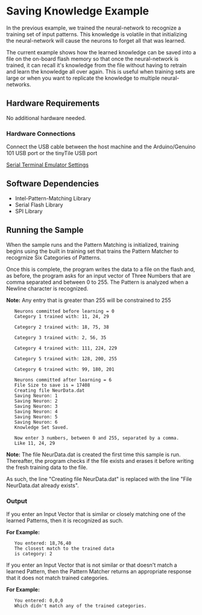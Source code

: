 # Saving Knowledge Example

In the previous example, we trained the neural-network to recognize a training set of input patterns. This knowledge is volatile in that initializing the neural-network will cause the neurons to forget all that was learned.

The current example shows how the learned knowledge can be saved into a file on the on-board flash memory so that once the neural-network is trained, it can recall it's knowledge from the file without having to retrain and learn the knowledge all over again. This is useful when training sets are large or when you want to replicate the knowledge to multiple neural-networks.

## Hardware Requirements

   No additional hardware needed.
   
### Hardware Connections
   
   Connect the USB cable between the host machine and the Arduino/Genuino 101
   USB port or the tinyTile USB port

[Serial Terminal Emulator Settings](../SerialSettings.md)

## Software Dependencies
  * Intel-Pattern-Matching Library
  * Serial Flash Library
  * SPI Library

## Running the Sample
When the sample runs and the Pattern Matching is initialized, training begins using the built in training set that trains the Pattern Matcher to recogrnize Six Categories of Patterns.

Once this is complete, the program writes the data to a file on the flash and, as before, the program asks for an input vector of Three Numbers that are comma separated and between 0 to 255. The Pattern is analyzed when a Newline character is recognized.

**Note:** Any entry that is greater than 255 will be constrained to 255

```
   Neurons committed before learning = 0
   Category 1 trained with: 11, 24, 29
 
   Category 2 trained with: 18, 75, 38
 
   Category 3 trained with: 2, 56, 35
 
   Category 4 trained with: 111, 224, 229
 
   Category 5 trained with: 128, 200, 255
 
   Category 6 trained with: 99, 180, 201
 
   Neurons committed after learning = 6
   File Size to save is = 17408
   Creating file NeurData.dat
   Saving Neuron: 1
   Saving Neuron: 2
   Saving Neuron: 3
   Saving Neuron: 4
   Saving Neuron: 5
   Saving Neuron: 6
   Knowledge Set Saved. 

   Now enter 3 numbers, between 0 and 255, separated by a comma. 
   Like 11, 24, 29 
```

**Note:** The file NeurData.dat is created the first time this sample is run. Thereafter, the program checks if the file exists and erases it before writing the fresh training data to the file.

As such, the line "Creating file NeurData.dat" is replaced with the line "File NeurData.dat already exists".

### Output 

If you enter an Input Vector that is similar or closely matching one 
of the learned Patterns, then it is recognized as such. 

**For Example:**

```
   You entered: 18,76,40
   The closest match to the trained data 
   is category: 2
```

If you enter an Input Vector that is not similar or that doesn't match
a learned Pattern, then the Pattern Matcher returns an appropriate
response that it does not match trained categories. 

**For Example:**

```
   You entered: 0,0,0
   Which didn't match any of the trained categories.
```
